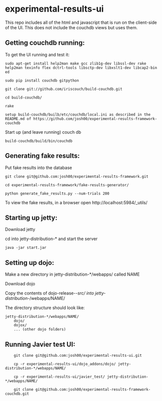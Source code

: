 experimental-results-ui
=======================

This repo includes all of the html and javascript that is run on the client-side of the UI. This does not include the couchdb views but uses them.

Getting couchdb running:
------------------------

To get the UI running and test it:

    sudo apt-get install help2man make gcc zlib1g-dev libssl-dev rake help2man texinfo flex dctrl-tools libsctp-dev libxslt1-dev libcap2-bin ed

    sudo pip install couchdb gitpython
    
    git clone git://github.com/iriscouch/build-couchdb.git
    
    cd build-couchdb/
    
    rake
    
    setup build-couchdb/builb/etc/couchdb/local.ini as described in the README.md of https://github.com/josh00/experimental-results-framework-couchdb

Start up (and leave running) couch db

    build-couchdb/build/bin/couchdb
    

Generating fake results:
------------------------
    
Put fake results into the database

    git clone git@github.com:josh00/experimental-results-framework.git

    cd experimental-results-framework/fake-results-generator/

    python generate_fake_results.py --num-trials 200
    
To view the fake results, in a browser open http://localhost:5984/_utils/
    
Starting up jetty:
------------------

Download jetty
    
cd into jetty-distribution-* and start the server 

    java -jar start.jar
    
    
Setting up dojo:
----------------

Make a new directory in jetty-distribution-*/webapps/ called NAME

Download dojo

Copy the contents of dojo-release-*-src/ into jetty-distribution-*/webapps/NAME/

The directory structure should look like:

    jetty-distribution-*/webapps/NAME/
        dojo/
        dojox/
        ... (other dojo folders)

Running Javier test UI:
-----------------------

        git clone git@github.com:josh00/experimental-results-ui.git
        
        cp -r experimental-results-ui/dojo_addons/dojo/ jetty-distribution-*/webapps/NAME/
        
        cp -r experimental-results-ui/javier_test/ jetty-distribution-*/webapps/NAME/
        
        git clone git@github.com:josh00/experimental-results-framework-couchdb.git
        
        

